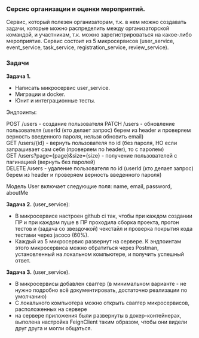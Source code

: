 ### Серсис организации и оценки мероприятий.
Сервис, который полезен организаторам, т.к. в нем можно создавать задачи, которые можно распределить между организаторской
командой, и участникам, т.к. можно зарегистрироваться на какое-либо мероприятие.
Сервис состоит из 5 микросервисов (user_service, event_service, task_service, registration_service, review_service).
### Задачи

**Задача 1.** 
- Написать микросервис user_service.
- Миграции и docker.
- Юнит и интеграционные тесты.

Эндпоинты:

POST /users - создание пользователя 
PATCH /users - обновление пользователя (userId (кто делает запрос) берем из header и проверяем верность введенного пароля, нельзя обновить email)  
GET /users/{id} - вернуть пользователя по id (без пароля, НО если запрашивает сам себя (проверяем по header), то с паролем)  
GET /users?page={page}&size={size} - получение пользователей с пагинацией (вернуть без паролей)  
DELETE /users - удаление пользователя по id (userId (кто делает запрос) берем из header и проверяем верность введенного пароля)  

Модель User включает следующие поля: name, email, password, aboutMe

**Задача 2.** (user_service):
- В микросервисе настроен github ci так, чтобы при каждом создании ПР и при каждом пуше в ПР проходила сборка проекта,
прогон тестов и (задача со звездочкой) чекстайл и проверка покрытия кода тестами через jacoco (60%).
- Каждый из 5 микросервис развернут на сервере. К эндпоинтам этого микросервиса можно обратиться через Postman,
установленный на локальном компьютере, и получить успешный ответ.

**Задача 3.** (user_service).
- В микросервисы добавлен сваггер (в минимальном варианте - не нужно подробно всё документировать, достаточно реализации по умолчанию)
- С локального компьютера можно открыть сваггер микросервисов, расположенных на сервере
- на сервере приложения были развернуты в докер-контейнерах, выполена настройка FeignClient таким образом, чтобы они видели друг друга и могли общаться.